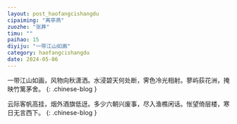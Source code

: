 ```yaml
---
layout: post_haofangcishangdu
cipaiming: "离亭燕"
zuozhe: "张昪"
timu: ""
paihao: 15
diyiju: "一带江山如画"
category: haofangcishangdu
date: 2024-05-06
---
```


一带江山如画，风物向秋潇洒。水浸碧天何处断，霁色冷光相射。蓼屿荻花洲，掩映竹篱茅舍。
{: .chinese-blog }

云际客帆高挂，烟外酒旗低迓。多少六朝兴废事，尽入渔樵闲话。怅望倚层楼，寒日无言西下。
{: .chinese-blog }

